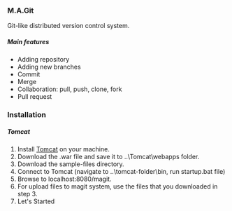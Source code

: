 ### M.A.Git
Git-like distributed version control system.

##### Main features
* Adding repository
* Adding new branches
* Commit
* Merge
* Collaboration: pull, push, clone, fork
* Pull request

### Installation

##### Tomcat

1. Install [Tomcat](https://tomcat.apache.org/) on your machine.
2. Download the .war file and save it to ..\Tomcat\webapps folder.
3. Download the sample-files directory.
4. Connect to Tomcat (navigate to ..\tomcat-folder\bin, run startup.bat file)
5. Browse to localhost:8080/magit.
6. For upload files to magit system, use the files that you downloaded in step 3.
6. Let's Started
